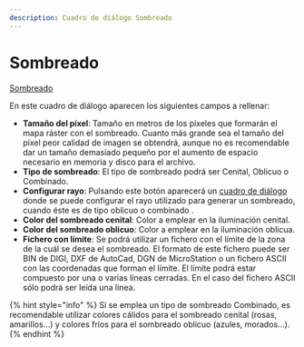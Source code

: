 ```yaml
---
description: Cuadro de diálogo Sombreado
---
```


# Sombreado

[Sombreado](../../como.../untitled-322.md)

En este cuadro de diálogo aparecen los siguientes campos a rellenar:

* **Tamaño del píxel**: Tamaño en metros de los píxeles que formarán el mapa ráster con el sombreado. Cuanto más grande sea el tamaño del píxel peor calidad de imagen se obtendrá, aunque no es recomendable dar un tamaño demasiado pequeño por el aumento de espacio necesario en memoria y disco para el archivo.
* **Tipo de sombreado**: El tipo de sombreado podrá ser Cenital, Oblicuo o Combinado.
* **Configurar rayo**: Pulsando este botón aparecerá un [cuadro de diálogo ](untitled-83.md)donde se puede configurar el rayo utilizado para generar un sombreado, cuando éste es de tipo oblicuo o combinado .
* **Color del sombreado cenital**: Color a emplear en la iluminación cenital.
* **Color del sombreado oblicuo**: Color a emplear en la iluminación oblicua.
* **Fichero con límite**: Se podrá utilizar un fichero con el límite de la zona de la cuál se desea el sombreado. El formato de este fichero puede ser BIN de DIGI, DXF de AutoCad, DGN de MicroStation o un fichero ASCII con las coordenadas que forman el límite. El límite podrá estar compuesto por una o varias líneas cerradas. En el caso del fichero ASCII sólo podrá ser leída una línea.

{% hint style="info" %}
Si se emplea un tipo de sombreado Combinado, es recomendable utilizar colores cálidos para el sombreado cenital \(rosas, amarillos...\) y colores fríos para el sombreado oblicuo \(azules, morados...\).
{% endhint %}


